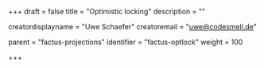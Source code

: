 +++
draft = false
title = "Optimistic locking"
description = ""


creatordisplayname = "Uwe Schaefer"
creatoremail = "uwe@codesmell.de"


parent = "factus-projections"
identifier = "factus-optlock"
weight = 100

+++

